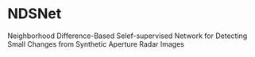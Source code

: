 # NDSNet
Neighborhood Difference-Based Selef-supervised Network for Detecting Small Changes from Synthetic Aperture Radar Images
